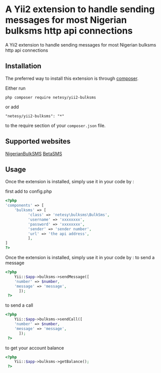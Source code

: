 A Yii2 extension to handle sending messages for most Nigerian bulksms http api connections
===================================================================================
A Yii2 extension to handle sending messages for most Nigerian bulksms http api connections

Installation
------------

The preferred way to install this extension is through [composer](http://getcomposer.org/download/).

Either run

```
php composer require netesy/yii2-bulksms
```

or add

```
"netesy/yii2-bulksms": "*"
```

to the require section of your `composer.json` file.


Supported websites
-----
[NigerianBulkSMS](http://nigerianbulksms.com/)
[BetaSMS](http://betasms.com/)


Usage
-----

Once the extension is installed, simply use it in your code by  :

<!-- ```php
<?= \netesy\bulksms\AutoloadExample::widget(); ?>```
 -->
first add to config.php
```php
<?php
'components' => [
	'bulksms' => [
          'class' => 'netesy\bulksms\BulkSms',
          'username' => 'xxxxxxxx',
          'password' => 'xxxxxxxx',
          'sender' => 'sender number',
          'url' => 'the api address',
          ],
]
?>
```

Once the extension is installed, simply use it in your code by  :
to send a message
```php
<?php 
	Yii::$app->bulksms->sendMessage([
    'number' => $number,
    'message' => 'message',
      ]);
 ?>
```
to send a call
```php
<?php 
	Yii::$app->bulksms->sendCall([
    'number' => $number,
    'message' => 'message',
      ]);
 ?>
```

to get your account balance

```php
<?php 
	Yii::$app->bulksms->getBalance();
 ?>
```